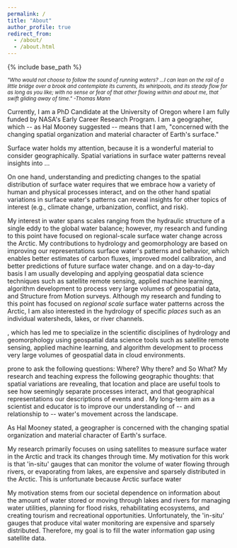 ```yaml
---
permalink: /
title: "About"
author_profile: true
redirect_from: 
  - /about/
  - /about.html
---
```


{% include base_path %}

<span style="font-size:0.82em;">*"Who would not choose to follow the sound of running waters? ...I can lean on the rail of a little bridge over a brook and contemplate its currents, its whirlpools, and its steady flow for as long as you like; with no sense or fear of that other flowing within and about me, that swift gliding away of time." -Thomas Mann* </span>

Currently, I am a PhD Candidate at the University of Oregon where I am fully funded by NASA's Early Career Research Program. I am a geographer, which -- as Hal Mooney suggested -- means that I am, "concerned with the changing spatial organization and material character of Earth's surface." 

Surface water holds my attention, because it is a wonderful material to consider geographically. Spatial variations in surface water patterns reveal insights into ...

On one hand, understanding and predicting changes to the spatial distribution of surface water requires that we embrace how a variety of human and physical processes interact, and on the other hand spatial variations in surface water's patterns can reveal insights for other topics of interest (e.g., climate change, urbanization, conflict, and risk). 

 My interest in water spans scales ranging from the hydraulic structure of a single eddy to the global water balance; however, my research and funding to this point have focused on regional-scale surface water change across the Arctic. My contributions to  hydrology and geomorphology are based on improving our representations surface water's patterns and behavior, which enables better estimates of carbon fluxes, improved model calibration, and better predictions of future surface water change. 
and on a day-to-day basis I am usually developing and applying geospatial data science techniques such as satellite remote sensing, applied machine learning, algorithm development to process very large volumes of geospatial data, and Structure from Motion surveys.
Although my research and funding to this point has focused on *regional scale* surface water patterns across the Arctic, I am also interested in the hydrology of specific *places* such as an individual watersheds, lakes, or river channels.

, which has led me to specialize in the scientific disciplines of hydrology and geomorphology using geospatial data science tools such as satellite remote sensing, applied machine learning, and algorithm development to process very large volumes of geospatial data in cloud environments.




prone to ask the following questions: Where? Why there? and So What? My research and teaching express the following geographic thoughts: that spatial variations are revealing, that location and place are useful tools to see how seemingly separate processes interact, and that geographical representations  our descriptions of events and . My long-term aim as a scientist and educator is to improve our understanding of -- and relationship to -- water's movement across the landscape. 

As Hal Mooney stated, a geographer is concerned with the changing spatial organization and material character of Earth's surface.

My research primarily focuses on using satellites to measure surface water in the Arctic and track its changes through time. My motivation for this work is that 'in-situ' gauges that can monitor the volume of water flowing through rivers, or evaporating from lakes, are expensive and sparsely distributed in the Arctic. This is unfortunate because Arctic surface water 

My motivation stems from our societal dependence on information about the amount of water stored or moving through lakes and rivers for managing water utilities, planning for flood risks, rehabilitating ecosystems, and creating tourism and recreational opportunities. Unfortunately, the 'in-situ' gauges that produce vital water monitoring are expensive and sparsely distributed. Therefore, my goal is to fill the water information gap using satellite data.




